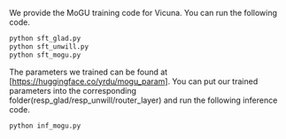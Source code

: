 We provide the MoGU training code for Vicuna. You can run the following code.
```python
python sft_glad.py
python sft_unwill.py
python sft_mogu.py
```
The parameters we trained can be found at [https://huggingface.co/yrdu/mogu_param]. You can put our trained parameters into the corresponding folder(resp_glad/resp_unwill/router_layer) and run the following inference code.
```python
python inf_mogu.py
```

